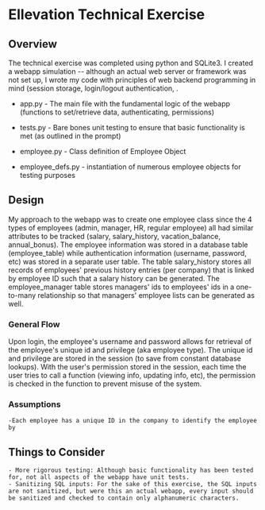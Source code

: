 # Ellevation Technical Exercise

## Overview
The technical exercise was completed using python and SQLite3. I created a webapp simulation -- although an actual web server or framework was not set up, I wrote my code with principles of web backend programming in mind (session storage, login/logout authentication, .  

* app.py - The main file with the fundamental logic of the webapp (functions to set/retrieve data, authenticating, permissions)

* tests.py - Bare bones unit testing to ensure that basic functionality is met (as outlined in the prompt)

* employee.py - Class definition of Employee Object

* employee_defs.py - instantiation of numerous employee objects for testing purposes

## Design
My approach to the webapp was to create one employee class since the 4 types of employees (admin, manager, HR, regular employee) all had similar attributes to be tracked (salary, salary_history, vacation_balance, annual_bonus). The employee information was stored in a database table (employee_table) while authentication information (username, password, etc) was stored in a separate user table. The table salary_history stores all records of employees' previous history entries (per company) that is linked by employee ID such that a salary history can be generated. The employee_manager table stores managers' ids to employees' ids in a one-to-many relationship so that managers' employee lists can be generated as well.

### General Flow
Upon login, the employee's username and password allows for retrieval of the employee's unique id and privilege (aka employee type). The unique id and privilege are stored in the session (to save from constant database lookups). With the user's permission stored in the session, each time the user tries to call a function (viewing info, updating info, etc), the permission is checked in the function to prevent misuse of the system.

### Assumptions
	-Each employee has a unique ID in the company to identify the employee by

## Things to Consider
	- More rigorous testing: Although basic functionality has been tested for, not all aspects of the webapp have unit tests.
	- Sanitizing SQL inputs: For the sake of this exercise, the SQL inputs are not sanitized, but were this an actual webapp, every input should be sanitized and checked to contain only alphanumeric characters.
	




